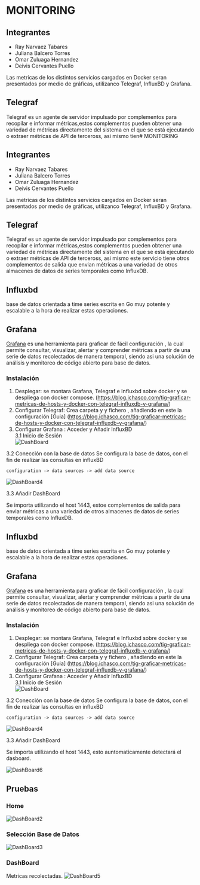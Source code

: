 # MONITORING 

## Integrantes 
* Ray Narvaez Tabares 
* Juliana Balcero Torres
* Omar Zuluaga Hernandez
* Deivis Cervantes Puello 

Las metricas de los distintos servicios cargados en Docker seran presentados por medio de gráficas, utilizanco Telegraf, InfluxBD y Grafana.   

## Telegraf

Telegraf es un agente de servidor impulsado por complementos para recopilar e informar métricas,estos complementos pueden obtener una variedad de métricas directamente del sistema en el que se está ejecutando o extraer métricas de API de terceross, asi mismo tien# MONITORING 

## Integrantes 
* Ray Narvaez Tabares 
* Juliana Balcero Torres
* Omar Zuluaga Hernandez
* Deivis Cervantes Puello 

Las metricas de los distintos servicios cargados en Docker seran presentados por medio de gráficas, utilizanco Telegraf, InfluxBD y Grafana.   

## Telegraf

Telegraf es un agente de servidor impulsado por complementos para recopilar e informar métricas,estos complementos pueden obtener una variedad de métricas directamente del sistema en el que se está ejecutando o extraer métricas de API de terceross, asi mismo este servicio tiene otros complementos de salida que envian métricas a una variedad de otros almacenes de datos de series temporales como InfluxDB. 

## Influxbd 
base de datos orientada a time series escrita en Go muy potente y escalable a la hora de realizar estas operaciones.

## Grafana 

[Grafana](https://grafana.com/) es una herramienta para graficar de fácil configuración , la cual permite consultar, visualizar, alertar y comprender métricas a partir de una serie de datos recolectados de manera temporal, siendo asi una solución de análisis y monitoreo de código abierto para base de datos.  

### Instalación 

1. Desplegar:  se montara Grafana, Telegraf e Influxbd sobre docker y se despliega con docker compose. (https://blog.ichasco.com/tig-graficar-metricas-de-hosts-y-docker-con-telegraf-influxdb-y-grafana/)
2. Configurar Telegraf: Crea carpeta y y fichero , añadiendo en este la configuración [Guia] (https://blog.ichasco.com/tig-graficar-metricas-de-hosts-y-docker-con-telegraf-influxdb-y-grafana/)
3. Configurar Grafana : Acceder y Añadir InfluxBD  
 3.1  Inicio de Sesión  
![DashBoard](https://user-images.githubusercontent.com/54947222/69688078-00ed2580-1093-11ea-8054-fa89483ce9bc.jpeg)

 3.2 Conección  con la base de datos 
  Se configura la base de datos, con el fin de realizar las consultas en influxBD 

```
configuration -> data sources -> add data source 
```
![DashBoard4](https://user-images.githubusercontent.com/54947222/69688309-af916600-1093-11ea-8735-6f9f90bc5d09.jpeg)

 3.3 Añadir DashBoard 
  
  Se importa utilizando el host 1443, estoe complementos de salida para enviar métricas a una variedad de otros almacenes de datos de series temporales como InfluxDB. 

## Influxbd 
base de datos orientada a time series escrita en Go muy potente y escalable a la hora de realizar estas operaciones.

## Grafana 

[Grafana](https://grafana.com/) es una herramienta para graficar de fácil configuración , la cual permite consultar, visualizar, alertar y comprender métricas a partir de una serie de datos recolectados de manera temporal, siendo asi una solución de análisis y monitoreo de código abierto para base de datos.  

### Instalación 

1. Desplegar:  se montara Grafana, Telegraf e Influxbd sobre docker y se despliega con docker compose. (https://blog.ichasco.com/tig-graficar-metricas-de-hosts-y-docker-con-telegraf-influxdb-y-grafana/)
2. Configurar Telegraf: Crea carpeta y y fichero , añadiendo en este la configuración [Guia] (https://blog.ichasco.com/tig-graficar-metricas-de-hosts-y-docker-con-telegraf-influxdb-y-grafana/)
3. Configurar Grafana : Acceder y Añadir InfluxBD  
 3.1  Inicio de Sesión  
![DashBoard](https://user-images.githubusercontent.com/54947222/69688078-00ed2580-1093-11ea-8054-fa89483ce9bc.jpeg)

 3.2 Conección  con la base de datos 
  Se configura la base de datos, con el fin de realizar las consultas en influxBD 

```
configuration -> data sources -> add data source 
```
![DashBoard4](https://user-images.githubusercontent.com/54947222/69688309-af916600-1093-11ea-8735-6f9f90bc5d09.jpeg)

 3.3 Añadir DashBoard 
  
  Se importa utilizando el host 1443, esto auntomaticamente detectará el dasboard. 
  
![DashBoard6](https://user-images.githubusercontent.com/54947222/69688572-75749400-1094-11ea-8a11-30c9164a3bec.jpeg)

## Pruebas 

### Home 
![DashBoard2](https://user-images.githubusercontent.com/54947222/69688260-88d32f80-1093-11ea-9291-2367eae5785e.jpeg)

### Selección Base de Datos 
![DashBoard3](https://user-images.githubusercontent.com/54947222/69688558-67267800-1094-11ea-93ef-34d19c3eda6d.jpeg)

### DashBoard 
 Metricas recolectadas. 
![DashBoard5](https://user-images.githubusercontent.com/54947222/69688344-cc2d9e00-1093-11ea-9e85-010b86dd9d70.jpeg)
